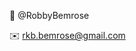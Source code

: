 :penguin: @RobbyBemrose

:envelope: rkb.bemrose@gmail.com

<!---
RobbyBemrose/RobbyBemrose is a ✨ special ✨ repository because its `README.md` (this file) appears on your GitHub profile.
You can click the Preview link to take a look at your changes.
--->

